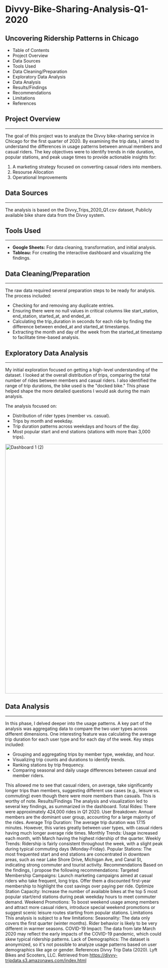 # Divvy-Bike-Sharing-Analysis-Q1-2020
## Uncovering Ridership Patterns in Chicago

- Table of Contents
- Project Overview
- Data Sources
- Tools Used
- Data Cleaning/Preparation
- Exploratory Data Analysis
- Data Analysis
- Results/Findings
- Recommendations
- Limitations
- References

## Project Overview

---

The goal of this project was to analyze the Divvy bike-sharing service in Chicago for the first quarter of 2020. By examining the trip data, I aimed to understand the differences in usage patterns between annual members and casual riders. The key objectives were to identify trends in ride duration, popular stations, and peak usage times to provide actionable insights for:
1. A marketing strategy focused on converting casual riders into members.
2. Resourse Allocation
3. Operational Improvements

## Data Sources

---

The analysis is based on the Divvy_Trips_2020_Q1.csv dataset, Publicly available bike share data from the Divvy system.

## Tools Used

---

- **Google Sheets:** For data cleaning, transformation, and initial analysis.
- **Tableau:** For creating the interactive dashboard and visualizing the findings.
  
## Data Cleaning/Preparation

---

The raw data required several preparation steps to be ready for analysis. The process included:

- Checking for and removing any duplicate entries.
- Ensuring there were no null values in critical columns like start_station, end_station, started_at, and ended_at.
- Calculating the trip_duration in seconds for each ride by finding the difference between ended_at and started_at timestamps.
- Extracting the month and day of the week from the started_at timestamp to facilitate time-based analysis.

## Exploratory Data Analysis
---

My initial exploration focused on getting a high-level understanding of the dataset. I looked at the overall distribution of trips, comparing the total number of rides between members and casual riders. I also identified the range of trip durations, the bike used is the "docked bike." This phase helped shape the more detailed questions I would ask during the main analysis.

The analysis focused on:
- Distribution of rider types (member vs. casual).
- Trips by month and weekday.
- Trip duration patterns across weekdays and hours of the day.
- Most popular start and end stations (stations with more than 3,000 trips).

<img width="999" height="799" alt="Dashboard 1 (2)" src="https://github.com/user-attachments/assets/0d2f774e-7e04-49f9-a755-55706ff5b0cc" />



## Data Analysis

---

In this phase, I delved deeper into the usage patterns. A key part of the analysis was aggregating data to compare the two user types across different dimensions.
One interesting feature was calculating the average trip duration for each user type and for each day of the week. 
Key steps included:
- Grouping and aggregating trips by member type, weekday, and hour.
- Visualizing trip counts and durations to identify trends.
- Ranking stations by trip frequency.
- Comparing seasonal and daily usage differences between casual and member riders.

This allowed me to see that casual riders, on average, take significantly longer trips than members, suggesting different use cases (e.g., leisure vs. commuting) even though there were more members than casuals. This is worthy of note.
Results/Findings
The analysis and visualization led to several key findings, as summarized in the dashboard.
Total Rides: There were approximately 424,000 rides in Q1 2020.
User Breakdown: Annual members are the dominant user group, accounting for a large majority of the rides.
Average Trip Duration: The average trip duration was 17.15 minutes. However, this varies greatly between user types, with casual riders having much longer average ride times.
Monthly Trends: Usage increased each month, with March having the highest ridership of the quarter.
Weekly Trends: Ridership is fairly consistent throughout the week, with a slight peak during typical commuting days (Monday-Friday).
Popular Stations: The most frequented start and end stations are concentrated in downtown areas, such as near Lake Shore Drive, Michigan Ave, and Canal St, indicating strong commuter and tourist activity.
Recommendations
Based on the findings, I propose the following recommendations:
Targeted Membership Campaigns: Launch marketing campaigns aimed at casual riders who take frequent, long trips. Offer them a discounted first-year membership to highlight the cost savings over paying per ride.
Optimize Station Capacity: Increase the number of available bikes at the top 5 most popular start/end stations during peak weekday hours to meet commuter demand.
Weekend Promotions: To boost weekend usage among members and attract more casual riders, introduce special weekend promotions or suggest scenic leisure routes starting from popular stations.
Limitations
This analysis is subject to a few limitations:
Seasonality: The data only covers the first quarter (winter months). Rider behavior is likely to be very different in warmer seasons.
COVID-19 Impact: The data from late March 2020 may reflect the early impacts of the COVID-19 pandemic, which could skew typical ridership patterns.
Lack of Demographics: The dataset is anonymized, so it's not possible to analyze usage patterns based on user demographics like age or gender.
References
Divvy Trip Data (2020). Lyft Bikes and Scooters, LLC. Retrieved from https://divvy-tripdata.s3.amazonaws.com/index.html
